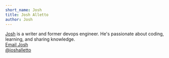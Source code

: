 ```yaml
---
short_name: Josh
title: Josh Alletto
author: Josh
---
```


[Josh](joshalletto.com) is a writer and former devops engineer. He's passionate about coding, learning, and sharing knowledge.
</br><a href="mailto:josh+website@earthly.dev">Email Josh</a>
<br/><a href="https://twitter.com/joshalletto">@joshalletto</a>